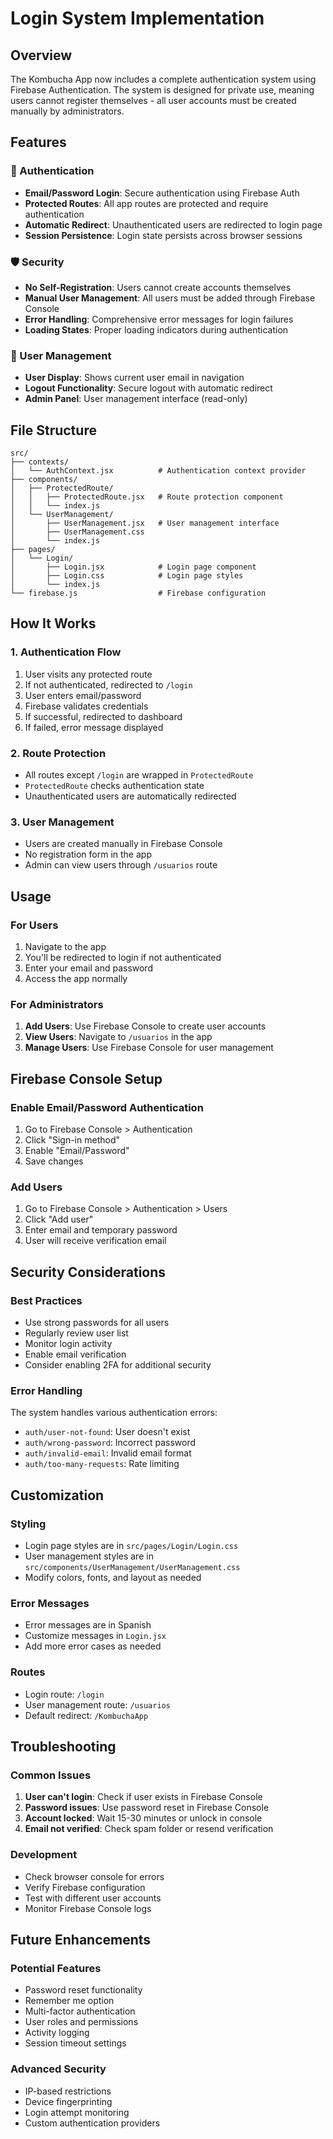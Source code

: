 # Login System Implementation

## Overview

The Kombucha App now includes a complete authentication system using Firebase Authentication. The system is designed for private use, meaning users cannot register themselves - all user accounts must be created manually by administrators.

## Features

### 🔐 Authentication

- **Email/Password Login**: Secure authentication using Firebase Auth
- **Protected Routes**: All app routes are protected and require authentication
- **Automatic Redirect**: Unauthenticated users are redirected to login page
- **Session Persistence**: Login state persists across browser sessions

### 🛡️ Security

- **No Self-Registration**: Users cannot create accounts themselves
- **Manual User Management**: All users must be added through Firebase Console
- **Error Handling**: Comprehensive error messages for login failures
- **Loading States**: Proper loading indicators during authentication

### 👤 User Management

- **User Display**: Shows current user email in navigation
- **Logout Functionality**: Secure logout with automatic redirect
- **Admin Panel**: User management interface (read-only)

## File Structure

```
src/
├── contexts/
│   └── AuthContext.jsx          # Authentication context provider
├── components/
│   ├── ProtectedRoute/
│   │   ├── ProtectedRoute.jsx   # Route protection component
│   │   └── index.js
│   └── UserManagement/
│       ├── UserManagement.jsx   # User management interface
│       ├── UserManagement.css
│       └── index.js
├── pages/
│   └── Login/
│       ├── Login.jsx            # Login page component
│       ├── Login.css            # Login page styles
│       └── index.js
└── firebase.js                  # Firebase configuration
```

## How It Works

### 1. Authentication Flow

1. User visits any protected route
2. If not authenticated, redirected to `/login`
3. User enters email/password
4. Firebase validates credentials
5. If successful, redirected to dashboard
6. If failed, error message displayed

### 2. Route Protection

- All routes except `/login` are wrapped in `ProtectedRoute`
- `ProtectedRoute` checks authentication state
- Unauthenticated users are automatically redirected

### 3. User Management

- Users are created manually in Firebase Console
- No registration form in the app
- Admin can view users through `/usuarios` route

## Usage

### For Users

1. Navigate to the app
2. You'll be redirected to login if not authenticated
3. Enter your email and password
4. Access the app normally

### For Administrators

1. **Add Users**: Use Firebase Console to create user accounts
2. **View Users**: Navigate to `/usuarios` in the app
3. **Manage Users**: Use Firebase Console for user management

## Firebase Console Setup

### Enable Email/Password Authentication

1. Go to Firebase Console > Authentication
2. Click "Sign-in method"
3. Enable "Email/Password"
4. Save changes

### Add Users

1. Go to Firebase Console > Authentication > Users
2. Click "Add user"
3. Enter email and temporary password
4. User will receive verification email

## Security Considerations

### Best Practices

- Use strong passwords for all users
- Regularly review user list
- Monitor login activity
- Enable email verification
- Consider enabling 2FA for additional security

### Error Handling

The system handles various authentication errors:

- `auth/user-not-found`: User doesn't exist
- `auth/wrong-password`: Incorrect password
- `auth/invalid-email`: Invalid email format
- `auth/too-many-requests`: Rate limiting

## Customization

### Styling

- Login page styles are in `src/pages/Login/Login.css`
- User management styles are in `src/components/UserManagement/UserManagement.css`
- Modify colors, fonts, and layout as needed

### Error Messages

- Error messages are in Spanish
- Customize messages in `Login.jsx`
- Add more error cases as needed

### Routes

- Login route: `/login`
- User management route: `/usuarios`
- Default redirect: `/KombuchaApp`

## Troubleshooting

### Common Issues

1. **User can't login**: Check if user exists in Firebase Console
2. **Password issues**: Use password reset in Firebase Console
3. **Account locked**: Wait 15-30 minutes or unlock in console
4. **Email not verified**: Check spam folder or resend verification

### Development

- Check browser console for errors
- Verify Firebase configuration
- Test with different user accounts
- Monitor Firebase Console logs

## Future Enhancements

### Potential Features

- Password reset functionality
- Remember me option
- Multi-factor authentication
- User roles and permissions
- Activity logging
- Session timeout settings

### Advanced Security

- IP-based restrictions
- Device fingerprinting
- Login attempt monitoring
- Custom authentication providers
